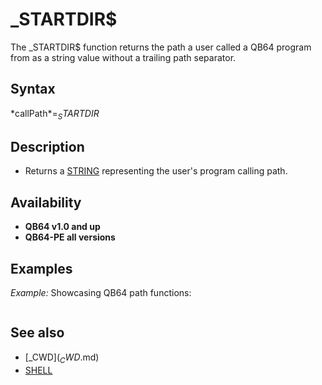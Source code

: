 # _STARTDIR$

The _STARTDIR$ function returns the path a user called a QB64 program from as a string value without a trailing path separator.

  

## Syntax

*callPath$* = _STARTDIR$
  

## Description

* Returns a [STRING](STRING.md) representing the user's program calling path.

  

## Availability

* **QB64 v1.0 and up**
* **QB64-PE all versions**

  

## Examples

*Example:* Showcasing QB64 path functions:

``` [$CONSOLE]($CONSOLE.md):ONLY [_DEST](_DEST.md) [_CONSOLE](_CONSOLE.md) [SHELL](SHELL.md) "cd" [PRINT](PRINT.md) [_CWD$](_CWD$.md) [PRINT](PRINT.md) _STARTDIR$ [SYSTEM](SYSTEM.md)  
```

  

## See also

* [_CWD$](_CWD$.md)
* [SHELL](SHELL.md)

  
